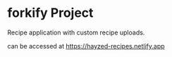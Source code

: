 # forkify Project

Recipe application with custom recipe uploads.

can be accessed at https://hayzed-recipes.netlify.app

